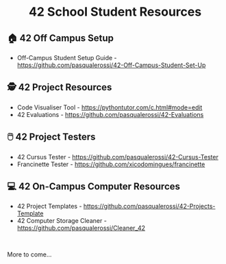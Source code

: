 <div align="center">

# 42 School Student Resources

</div>

## :house: 42 Off Campus Setup
- Off-Campus Student Setup Guide - https://github.com/pasqualerossi/42-Off-Campus-Student-Set-Up

## 🕵️ 42 Project Resources

- Code Visualiser Tool - https://pythontutor.com/c.html#mode=edit
- 42 Evaluations - https://github.com/pasqualerossi/42-Evaluations

## 🖱️ 42 Project Testers

- 42 Cursus Tester - https://github.com/pasqualerossi/42-Cursus-Tester
- Francinette Tester - https://github.com/xicodomingues/francinette

## 💻 42 On-Campus Computer Resources

- 42 Project Templates - https://github.com/pasqualerossi/42-Projects-Template
- 42 Computer Storage Cleaner - https://github.com/pasqualerossi/Cleaner_42

<br>

More to come...
